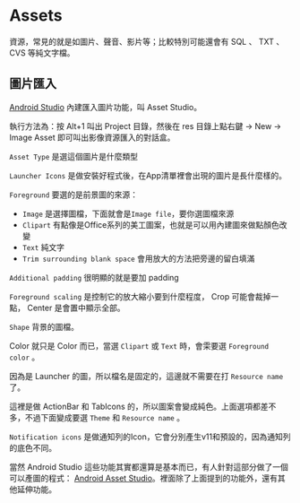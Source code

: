 # Assets

資源，常見的就是如圖片、聲音、影片等；比較特別可能還會有 SQL 、 TXT 、 CVS 等純文字檔。

## 圖片匯入

[Android Studio](/editors/ide/android-studio) 內建匯入圖片功能，叫 Asset Studio。

執行方法為：按 Alt+1 叫出 Project 目錄，然後在 res 目錄上點右鍵 -> New -> Image Asset 即可叫出影像資源匯入的對話盒。

`Asset Type` 是選這個圖片是什麼類型

`Launcher Icons` 是做安裝好程式後，在App清單裡會出現的圖片是長什麼樣的。

`Foreground` 要選的是前景圖的來源：

* `Image` 是選擇圖檔，下面就會是`Image file`，要你選圖檔來源
* `Clipart` 有點像是Office系列的美工圖案，也就是可以用內建圖來做點顏色改變
* `Text` 純文字
* `Trim surrounding blank space` 會用放大的方法把旁邊的留白填滿

`Additional padding` 很明顯的就是要加 padding

`Foreground scaling` 是控制它的放大縮小要到什麼程度， Crop 可能會裁掉一點， Center 是會置中顯示全部。

`Shape` 背景的圖檔。

Color 就只是 Color 而已，當選 `Clipart` 或 `Text` 時，會雬要選 `Foreground color` 。

因為是 Launcher 的圖，所以檔名是固定的，這邊就不需要在打 `Resource name` 了。

這裡是做 ActionBar 和 TabIcons 的，所以圖案會變成純色。上面選項都差不多，不過下面變成要選 `Theme` 和 `Resource name` 。

`Notification icons` 是做通知列的Icon，它會分別產生v11和預設的，因為通知列的底色不同。

當然 Android Studio 這些功能其實都還算是基本而已，有人針對這部分做了一個可以產圖的程式： [Android Asset Studio](http://android-ui-utils.googlecode.com/hg/asset-studio/dist/index.html)。裡面除了上面提到的功能外，還有其他延伸功能。
